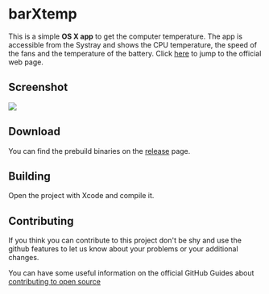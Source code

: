 # barXtemp

This is a simple **OS X app** to get the computer temperature. The app is accessible from the Systray and shows the CPU
temperature, the speed of the fans and the temperature of the battery. Click [here](http://gabriele91.github.io/barXtemp/) to jump to the official web page.

## Screenshot

![](http://gabriele91.github.io/barXtemp/images/ScreenShot.png)

## Download

You can find the prebuild binaries on the [release](https://github.com/Gabriele91/barXtemp/releases) page.

## Building

Open the project with Xcode and compile it.

## Contributing

If you think you can contribute to this project don't be shy and use the github features to let us know about your problems or your additional changes. 

You can have some useful information on the official GitHub Guides about [contributing to open source](https://guides.github.com/activities/contributing-to-open-source/)

